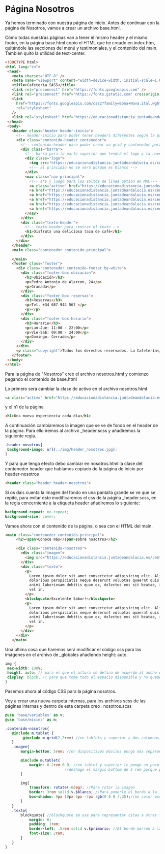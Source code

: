 # Página Nosotros

Ya hemos terminado con nuestra página de inicio. Antes de continuar con la página de Nosotros, vamos a crear un archivo base.html.

Cómo todas nuestras páginas van a tener el mismo header y el mismo footer, en la página base.html copio el HTML que he creado en index.htm, quitándole las secciones del menú y testimoniales, y el contenido del main. También quito la utilidad de text-center.

```html
<!DOCTYPE html>
<html lang="en">
 <head>
   <meta charset="UTF-8" />
   <meta name="viewport" content="width=device-width, initial-scale=1.0" />
   <title>Cafetería SASS</title>
   <link rel="preconnect" href="https://fonts.googleapis.com" />
   <link rel="preconnect" href="https://fonts.gstatic.com" crossorigin />
   <link
     href="https://fonts.googleapis.com/css2?family=Bona+Nova:ital,wght@0,400;0,700;1,400&family=Raleway:ital,wght@0,100..900;1,100..900&family=Roboto:ital,wght@0,100..900;1,100..900&display=swap"
     rel="stylesheet"
   />
   <link rel="stylesheet" href="https://educacionadistancia.juntadeandalucia.es/centros/granada/pluginfile.php/625267/mod_resource/content/1/build/css/app.css" />
 </head>
 <body>
   <header class="header header-inicio">
     <!-- header-inicio para poder tener headers diferentes según la página  -->
     <div class="contenido-header contenedor">
       <!-- contenido-header para poder crear un grid y contenedor para centrar el contenido -->
       <div class="barra">
         <!-- barra para la parte superior que tendrá el logo y la navegación -->
         <div class="logo">
           <img src="https://educacionadistancia.juntadeandalucia.es/centros/granada/pluginfile.php/625267/mod_resource/content/1/build/img/logo.svg" alt="logo cafetería" />
           <!-- al principio no se verá porque es blanco -->
         </div>
         <nav class="nav-principal">
           <!-- a*6 y luego para los saltos de linea option en MAC-->
           <a class="activo" href="https://educacionadistancia.juntadeandalucia.es/centros/granada/pluginfile.php/625267/mod_resource/content/1/index.html">Inicio</a>
           <a href="https://educacionadistancia.juntadeandalucia.es/centros/granada/pluginfile.php/625267/mod_resource/content/1/nosotros.html">Nosotros</a>
           <a href="https://educacionadistancia.juntadeandalucia.es/centros/granada/pluginfile.php/625267/mod_resource/content/1/proceso.html">Proceso</a>
           <a href="https://educacionadistancia.juntadeandalucia.es/centros/granada/pluginfile.php/625267/mod_resource/content/1/menu.html">Menú</a>
           <a href="https://educacionadistancia.juntadeandalucia.es/centros/granada/pluginfile.php/625267/mod_resource/content/1/galeria.html">Galería</a>
           <a href="https://educacionadistancia.juntadeandalucia.es/centros/granada/pluginfile.php/625267/mod_resource/content/1/contacto.html">Contacto</a>
         </nav>
       </div>
       <div class="texto-header">
         <!-- texto-header para centrar el texto -->
         <h1>Disfruta una deliciosa taza de café</h1>
       </div>
     </div>
   </header>
   <main class="contenedor contenido-principal">
    
   </main>
   <footer class="footer">
     <div class="contenedor contenido-footer bg-white">
       <div class="footer-box ubicacion">
         <h3>Ubicación</h3>
         <p>Pedro Antonio de Alarcon, 24</p>
         <p>Granada</p>
       </div>
       <div class="footer-box reservas">
         <h3>Reservas</h3>
         <p>Tel. +34 687 944 567 </p>
         <p></p>
       </div>
       <div class="footer-box horario">
         <h3>Horario</h3>
         <p>Lun-Jue: 11:00 - 22:00</p>
         <p>Vie-Sab: 09:00 - 24:00</p>
         <p>Domingo: Cerrado</p>
       </div>
     </div> 
     <p class="copyright">Todos los derechos reservados. La Cafetería</p>
   </footer>
 </body>
</html>
```

Para la página de "Nosotros" creo el archivo nosotros.html y comienzo pegando el contenido de base.html

Lo primero será cambiar la clase de activo en el archivo nosotros.html

```html
<a class="activo" href="https://educacionadistancia.juntadeandalucia.es/centros/granada/pluginfile.php/625267/mod_resource/content/1/nosotros.html">Nosotros</a>
```

y el h1 de la página

```html
<h1>Una nueva experiencia cada día</h1>
```

A continuación cambiaremos la imagen que se ve de fondo en el header de la página. Para ello iremos al archivo _header.scss y añadiremos la siguiente regla.

```scss
.header-nosotros{
 background-image: url(../img/header_nosotros.jpg);
}
```

Y para que tenga efecto debo cambiar en nosotros.html la clase del contenedor header que habíamos copiado de la página de inicio por header-nosotros

```html
<header class="header header-nosotros">
```

Si os dais cuenta la imagen del fondo en una pantalla grande se ve que se repite, para evitar esto modificaremos el css de la página _header.scss, en la regla concerniente a la etiqueta header añadiremos lo siguiente:

```scss
background-repeat: no-repeat;
background-size: cover;
```

Vamos ahora con el contenido de la página, o sea con el HTML del main.

```html
<main class="contenedor contenido-principal">
     <h2><span>Conoce más</span>sobre nosotros</h2>

     <div class="contenido-nosotros">
       <div class="imagen">
         <img src="https://educacionadistancia.juntadeandalucia.es/centros/granada/pluginfile.php/625267/mod_resource/content/1/build/img/nosotros_sidebar.avif" alt="imagen nosotros" />
       </div>
       <div class="texto">
         <p>
           Lorem ipsum dolor sit amet consectetur adipisicing elit. Aliquam
           doloribus perspiciatis neque deserunt voluptas quaerat quis amet nam
           animi laboriosam debitis quae ex, delectus eos sit beatae, itaque
           vel in.
         </p>
         <blockquote>Excelente Sabor!</blockquote>
         <p>
           Lorem ipsum dolor sit amet consectetur adipisicing elit. Aliquam
           doloribus perspiciatis neque deserunt voluptas quaerat quis amet nam
           animi laboriosam debitis quae ex, delectus eos sit beatae, itaque
           vel in.
         </p>
       </div>
     </div>
   </main>
```

Una última cosa que haremos será modificar el código css para las imágenes en el archivo de _globales añadiendo height: auto.

```scss
img {
 max-width: 100%;
 height: auto; // para el que el altura se defina de acuerdo al ancho que tenga la imagen.
 display: block; // para que tome todo el espacio disponible y no quede espacio en blanco debajo de la imagen.
}
```

Pasemos ahora al código CSS para la página nosotros.

Voy a crear una nueva carpeta internas, para los archivos scss de las páginas internas y dentro de esta carpeta creo _nosotros.scss

```scss
@use 'base/variables' as v;
@use 'base/mixins' as m;

.contenido-nosotros{
   @include m.tablet {
        @include m.grid(2,2rem) //en tablets y superior a dos columnas , la foto en una el texto en otra.
   }
   .imagen{
       margin-bottom: 5rem; //en dispositivos móviles pongo más separación entre la imagen y el texto (en vertical)

       @include m.tablet{
           margin: 0 2rem 0 0; //en tablet y superior le pongo un poco más de separación entre la foto y el texto (margin-top: 2rem)
                           //deshago el margin-bottom de 5 rem porque para pantallas medianas y grandes no lo necesito margin-bottom:0
       }

       img{
           transform: rotate(-6deg); //Para rotar la imagen
           border: 3rem solid v.$blanco; //Para ponerle el borde a la imagen, que se verá cuando aplique el borde.
           box-shadow: 9px 10px 5px -7px rgb(0 0 0 /.35);//un color oscuro con algo de transparencia.
       }
   }
   .texto{
       blockquote{ //blockquote se usa para representar citas a otras fuentes.
           margin: 0;
           padding: 1rem;
           border-left: .5rem solid v.$primario; //El borde marrón a la izquierda.
           font-size: 2rem;
       }
   }
}
```